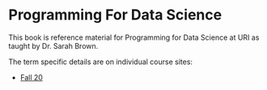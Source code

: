 Programming For Data Science
============================

This book is reference material for Programming for Data Science at URI as taught by Dr. Sarah Brown.

The term specific details are on individual course sites:
<!-- - [Fall 21](https://rhodyprog4ds.github.io/BrownFall21/) -->
- [Fall 20](https://rhodyprog4ds.github.io/BrownFall20/)
